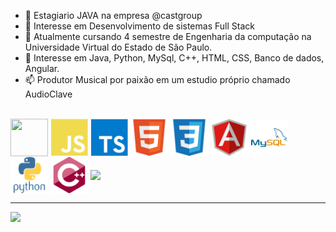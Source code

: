 - 👋 Estagiario JAVA na empresa @castgroup
- 👀 Interesse em Desenvolvimento de sistemas Full Stack
- 🌱 Atualmente cursando 4 semestre de Engenharia da computação na Universidade Virtual do Estado de São Paulo.
- 💞️ Interesse em Java, Python, MySql, C++, HTML, CSS, Banco de dados, Angular.
- 📫 Produtor Musical por paixão em um estudio próprio chamado AudioClave

<div style="display: inline_block"><br>
  <img align="center" height="60" width="60" src="https://cdn.jsdelivr.net/gh/devicons/devicon/icons/java/java-original.svg" />
  <img align="center" height="60" width="60" src="https://raw.githubusercontent.com/devicons/devicon/master/icons/javascript/javascript-plain.svg">
  <img align="center" height="60" width="60" src="https://raw.githubusercontent.com/devicons/devicon/master/icons/typescript/typescript-plain.svg">
  <img align="center" height="60" width="60" src="https://raw.githubusercontent.com/devicons/devicon/master/icons/html5/html5-original.svg">
  <img align="center" height="60" width="60" src="https://raw.githubusercontent.com/devicons/devicon/master/icons/css3/css3-original.svg">
  <img align="center" height="60" width="60" src="https://github.com/devicons/devicon/blob/master/icons/angularjs/angularjs-original.svg">
  <img align="center" height="60" width="60" src="https://github.com/devicons/devicon/blob/master/icons/mysql/mysql-original-wordmark.svg">
  <img align="center" height="60" width="60" src="https://github.com/devicons/devicon/blob/master/icons/python/python-original-wordmark.svg">
  <img align="center" height="60" width="60" src="https://github.com/devicons/devicon/blob/master/icons/cplusplus/cplusplus-original.svg">
  <img align="center"  width="180" src="https://giffiles.alphacoders.com/209/209661.gif">
</div>
<hr>
  <img width="800" src="https://github-readme-stats.vercel.app/api/top-langs/?username=TonnyJames&layout=compact&langs_count=7&theme=dracula"/>
</div>
